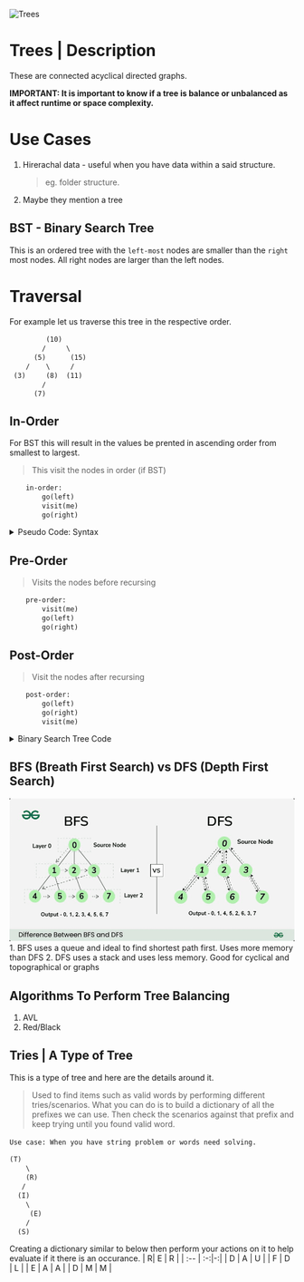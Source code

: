 ![Trees](https://media.geeksforgeeks.org/wp-content/uploads/20240424125622/Introduction-to-tree-.webp "Trees")

# Trees | Description
These are connected acyclical directed graphs.

**IMPORTANT: It is important  to know if a tree is balance or unbalanced as it affect runtime or space complexity.**


# Use Cases
1. Hirerachal data - useful when you have data within a said structure.
    > eg. folder structure.
2. Maybe they mention a tree


## BST - Binary Search Tree
This is an ordered tree with the `left-most` nodes are smaller than the `right` most nodes.
All right nodes are larger than the left nodes.



# Traversal
For example let us traverse this tree in the respective order.

             (10)
            /     \
          (5)      (15)
        /    \     /
     (3)     (8)  (11)
            /
          (7)

## In-Order
For BST this will result in the values be prented in ascending order from smallest to largest.
> This visit the nodes in order (if BST)
```
    in-order:
        go(left)
        visit(me)
        go(right)

```

<details>
    <summary>Pseudo Code: Syntax</summary>
    
    go(10)
        go(5)
            go(3)
            print(3)
        print(5)
        go(8)
            go(7)
            print(7)
        print (8)

    print(10)
        go(15)
            go(11)
            print (11)
        print (15)
    
    prints: 3 -> 5  -> 7 -> 8 -> 10 -> 11 -> 15
</details>



## Pre-Order
> Visits the nodes before recursing
```
    pre-order:
        visit(me)
        go(left)
        go(right)

```

##  Post-Order
> Visit the nodes  after recursing
```
    post-order:
        go(left)
        go(right)
        visit(me)
```


<details>
    <summary>Binary Search Tree Code</summary>

    ```java
    public class BinarySearchTree {
        public boolean search(int value) {
            if(root == null) 
                return false;
            else  
                return root.search(value);
        }
    }

    public class BSTNode {
        public boolean  search(int value) {
            if(value = this.value) 
                return true;
            else if (value < this.value>)
                if (left == null)
                    return false
                else
                    return left.search(value);
            else if(value > this.value)
                if(right == null)
                    return false;
                else
                    return right.search(value);
            
            return false;
        }
    }

    ```
</details>

## BFS (Breath First Search) vs DFS (Depth First Search)
![Explaing BFS vs DFS and how it affects the ordering of values](../../assets/tree-bfs-vs-dfs.png)
    1. BFS uses a queue and ideal to find shortest path first. Uses more memory than DFS
    2. DFS uses a stack and uses less memory. Good for cyclical and topographical or graphs



## Algorithms To Perform Tree Balancing
1. AVL
2. Red/Black



## Tries | A Type of Tree
This is a type of tree and here are the details around it. 
> Used to find items such as valid words by performing different tries/scenarios.
> What you can do is to build a dictionary of all the prefixes we can use. Then check the scenarios against that prefix and keep trying until you found valid word.

`Use case: When you have string problem or words need solving.`

    (T)
        \
        (R)
       /
      (I)
        \
         (E)
        /
      (S)

Creating a dictionary similar to below then perform your actions on it to help evaluate if it there is an occurance.
| R|  E | R |
| :-- | :-:|-:|
| D | A | U  |
| F | D | L |
| E | A | A |
| D | M | M |


